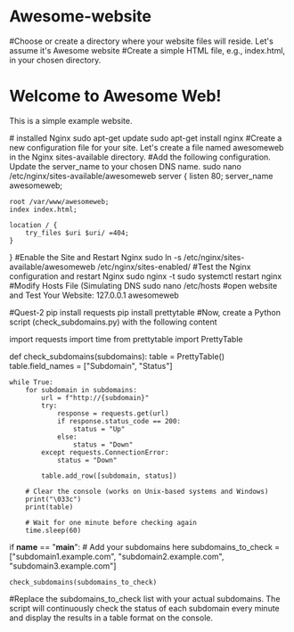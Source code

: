# Awesome-website
#Choose or create a directory where your website files will reside. Let's assume it's Awesome website
#Create a simple HTML file, e.g., index.html, in your chosen directory.
<!-- /var/www/awesomeweb/index.html -->
<!DOCTYPE html>
<html lang="en">
<head>
    <meta charset="UTF-8">
    <meta name="viewport" content="width=device-width, initial-scale=1.0">
    <title>Awesome Web</title>
</head>
<body>
    <h1>Welcome to Awesome Web!</h1>
    <p>This is a simple example website.</p>
</body>
</html>
# installed Nginx
sudo apt-get update
sudo apt-get install nginx
#Create a new configuration file for your site. Let's create a file named awesomeweb in the Nginx sites-available directory.
#Add the following configuration. Update the server_name to your chosen DNS name.
sudo nano /etc/nginx/sites-available/awesomeweb
server {
    listen 80;
    server_name awesomeweb;

    root /var/www/awesomeweb;
    index index.html;

    location / {
        try_files $uri $uri/ =404;
    }
}
#Enable the Site and Restart Nginx
sudo ln -s /etc/nginx/sites-available/awesomeweb /etc/nginx/sites-enabled/
#Test the Nginx configuration and restart Nginx
sudo nginx -t
sudo systemctl restart nginx
#Modify Hosts File (Simulating DNS
sudo nano /etc/hosts
#open website and Test Your Website:
127.0.0.1 awesomeweb

#Quest-2
pip install requests
pip install prettytable
#Now, create a Python script (check_subdomains.py) with the following content

import requests
import time
from prettytable import PrettyTable

def check_subdomains(subdomains):
    table = PrettyTable()
    table.field_names = ["Subdomain", "Status"]

    while True:
        for subdomain in subdomains:
            url = f"http://{subdomain}"
            try:
                response = requests.get(url)
                if response.status_code == 200:
                    status = "Up"
                else:
                    status = "Down"
            except requests.ConnectionError:
                status = "Down"

            table.add_row([subdomain, status])

        # Clear the console (works on Unix-based systems and Windows)
        print("\033c")
        print(table)

        # Wait for one minute before checking again
        time.sleep(60)

if __name__ == "__main__":
    # Add your subdomains here
    subdomains_to_check = ["subdomain1.example.com", "subdomain2.example.com", "subdomain3.example.com"]

    check_subdomains(subdomains_to_check)
#Replace the subdomains_to_check list with your actual subdomains. The script will continuously check the status of each subdomain every minute and display the results in a table format on the console.

